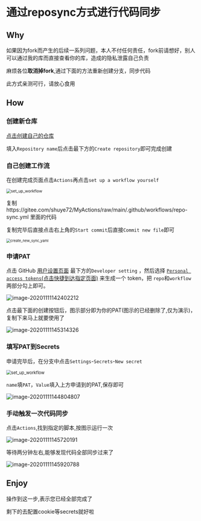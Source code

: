 # 通过reposync方式进行代码同步

## Why

如果因为fork而产生的后续一系列问题，本人不付任何责任，fork前请想好，别人可以通过我的库而直接查看你的库，造成的隐私泄露自己负责

麻烦各位**取消掉fork**,通过下面的方法重新创建分支，同步代码

此方式亲测可行，请放心食用

## How

### 创建新仓库

[点击创建自己的仓库](https://github.com/new)

填入`Repository name`后点击最下方的`Create repository`即可完成创建



### 自己创建工作流

在创建完成页面点击`Actions`再点击`set up a workflow yourself`

<img src="https://github.com/MuzhenStudio/Readme/blob/main/backup/assets/set_up_workflow.png" alt="set_up_workflow" style="zoom:75%;" />

复制https://gitee.com/shuye72/MyActions/raw/main/.github/workflows/repo-sync.yml 里面的代码

复制完毕后直接点击右上角的`Start commit`后直接`Commit new file`即可

<img src="https://github.com/MuzhenStudio/Readme/blob/main/backup/assets/create_new_sync_yaml.png" alt="create_new_sync_yaml" style="zoom: 67%;" />

### 申请PAT

点击 GitHub [用户设置页面](https://github.com/settings) 最下方的`Developer setting` ，然后选择 [`Personal access tokens`(点击快捷到达指定页面)](https://github.com/settings/tokens/new) 来生成一个 token，把 `repo`和`workflow` 两部分勾上即可。

![image-20201111142402212](https://github.com/MuzhenStudio/Readme/blob/main/backup/assets/new_access_token.png)

点击最下面的创建按钮后，图示部分即为你的PAT(图示的已经删除了,仅为演示)，复制下来马上就要使用了

![image-20201111145314326](https://github.com/MuzhenStudio/Readme/blob/main/backup/assets/your_new_token.png)



### 填写PAT到Secrets

申请完毕后，在分支中点击`Settings`-`Secrets`-`New secret`

<img src="assets/new_repository_secret.png" alt="set_up_workflow" style="zoom:80%;" />

`name`填`PAT`，`Value`填入上方申请到的PAT,保存即可

![image-20201111144804807](https://github.com/MuzhenStudio/Readme/blob/main/backup/assets/set_sectet_pat.png)



### 手动触发一次代码同步

点击`Actions`,找到指定的脚本,按图示运行一次

![image-20201111145720191](https://github.com/MuzhenStudio/Readme/blob/main/backup/assets/run_reposync_actions.png)

等待两分钟左右,能够发现代码全部同步过来了

![image-20201111145920788](https://github.com/MuzhenStudio/Readme/blob/main/backup/assets/reposync_result.png)

## Enjoy

操作到这一步,表示您已经全部完成了

剩下的去配置cookie等secrets就好啦
